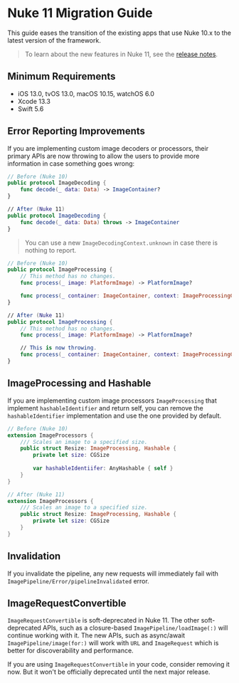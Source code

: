 # Nuke 11 Migration Guide

This guide eases the transition of the existing apps that use Nuke 10.x to the latest version of the framework.

> To learn about the new features in Nuke 11, see the [release notes](https://github.com/kean/Nuke/releases/tag/11.0.0).

## Minimum Requirements

- iOS 13.0, tvOS 13.0, macOS 10.15, watchOS 6.0
- Xcode 13.3
- Swift 5.6

## Error Reporting Improvements

If you are implementing custom image decoders or processors, their primary APIs are now throwing to allow the users to provide more information in case something goes wrong:

```swift
// Before (Nuke 10)
public protocol ImageDecoding {
    func decode(_ data: Data) -> ImageContainer?
}

// After (Nuke 11)
public protocol ImageDecoding {
    func decode(_ data: Data) throws -> ImageContainer
}
```

> You can use a new `ImageDecodingContext.unknown` in case there is nothing to report.

```swift
// Before (Nuke 10)
public protocol ImageProcessing {
    // This method has no changes.
    func process(_ image: PlatformImage) -> PlatformImage?

    func process(_ container: ImageContainer, context: ImageProcessingContext) -> ImageContainer?
}

// After (Nuke 11)
public protocol ImageProcessing {
    // This method has no changes.
    func process(_ image: PlatformImage) -> PlatformImage?

    // This is now throwing.
    func process(_ container: ImageContainer, context: ImageProcessingContext) throws -> ImageContainer
}
```

## ImageProcessing and Hashable

If you are implementing custom image processors `ImageProcessing` that implement `hashableIdentifier` and return self, you can remove the `hashableIdentifier` implementation and use the one provided by default.

```swift
// Before (Nuke 10)
extension ImageProcessors {
    /// Scales an image to a specified size.
    public struct Resize: ImageProcessing, Hashable {
        private let size: CGSize
        
        var hashableIdentiifer: AnyHashable { self }
    }
}

// After (Nuke 11)
extension ImageProcessors {
    /// Scales an image to a specified size.
    public struct Resize: ImageProcessing, Hashable {
        private let size: CGSize
    }
}
```

## Invalidation

If you invalidate the pipeline, any new requests will immediately fail with `ImagePipeline/Error/pipelineInvalidated` error.

## ImageRequestConvertible

`ImageRequestConvertible` is soft-deprecated in Nuke 11. The other soft-deprecated APIs, such as a closure-based `ImagePipeline/loadImage(:)` will continue working with it. The new APIs, such as async/await `ImagePipeline/image(for:)` will work with `URL` and `ImageRequest` which is better for discoverability and performance.

If you are using `ImageRequestConvertible` in your code, consider removing it now. But it won't be officially deprecated until the next major release.
